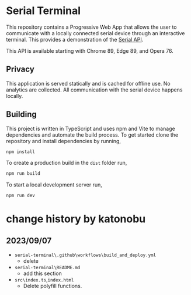 # Serial Terminal

This repository contains a Progressive Web App that allows the user to
communicate with a locally connected serial device through an interactive
terminal. This provides a demonstration of the [Serial
API](https://wicg.github.io/serial/).

This API is available starting with Chrome 89, Edge 89, and Opera 76.

## Privacy

This application is served statically and is cached for offline use. No
analytics are collected. All communication with the serial device happens
locally.

## Building

This project is written in TypeScript and uses npm and Vite to manage
dependencies and automate the build process. To get started clone the
repository and install dependencies by running,

```sh
npm install
```

To create a production build in the `dist` folder run,

```sh
npm run build
```

To start a local development server run,

```sh
npm run dev
```

# change history by katonobu
## 2023/09/07
- `serial-terminal\.github\workflows\build_and_deploy.yml`
    - delete 
- `serial-terminal\README.md`    
    - add this section 
- `src\index.ts`,`index.html`
    - Delete polyfill functions.
